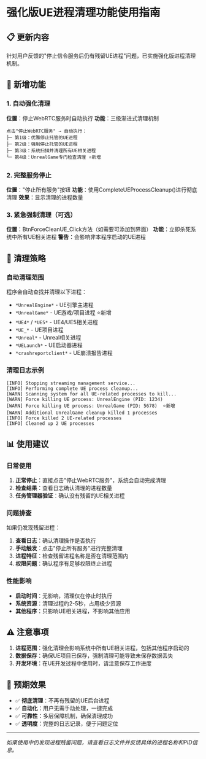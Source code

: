 # 强化版UE进程清理功能使用指南

## 📋 更新内容
针对用户反馈的"停止信令服务后仍有残留UE进程"问题，已实施强化版进程清理机制。

## 🔧 新增功能

### 1. 自动强化清理
**位置**：停止WebRTC服务时自动执行
**功能**：三级渐进式清理机制

```
点击"停止WebRTC服务" → 自动执行：
├─ 第1级：优雅停止托管的UE进程
├─ 第2级：强制停止托管的UE进程  
├─ 第3级：系统扫描并清理所有UE相关进程
└─ 第4级：UnrealGame专门检查清理 ⭐新增
```

### 2. 完整服务停止
**位置**："停止所有服务"按钮
**功能**：使用CompleteUEProcessCleanup()进行彻底清理
**效果**：显示清理的进程数量

### 3. 紧急强制清理（可选）
**位置**：BtnForceCleanUE_Click方法（如需要可添加到界面）
**功能**：立即杀死系统中所有UE相关进程
**警告**：会影响非本程序启动的UE进程

## 🎯 清理策略

### 自动清理范围
程序会自动查找并清理以下进程：
- `*UnrealEngine*` - UE引擎主进程
- `*UnrealGame*` - UE游戏/项目进程 ⭐新增
- `*UE4*` / `*UE5*` - UE4/UE5相关进程
- `*UE_*` - UE项目进程
- `*Unreal*` - Unreal相关进程
- `*UELaunch*` - UE启动器进程
- `*crashreportclient*` - UE崩溃报告进程

### 清理日志示例
```
[INFO] Stopping streaming management service...
[INFO] Performing complete UE process cleanup...
[WARN] Scanning system for all UE-related processes to kill...
[WARN] Force killing UE process: UnrealEngine (PID: 1234)
[WARN] Force killing UE process: UnrealGame (PID: 5678)  ⭐新增
[WARN] Additional UnrealGame cleanup killed 1 processes
[INFO] Force killed 2 UE-related processes
[INFO] Cleaned up 2 UE processes
```

## 📊 使用建议

### 日常使用
1. **正常停止**：直接点击"停止WebRTC服务"，系统会自动完成清理
2. **检查结果**：查看日志确认清理的进程数量
3. **任务管理器验证**：确认没有残留的UE相关进程

### 问题排查
如果仍发现残留进程：

1. **查看日志**：确认清理操作是否执行
2. **手动触发**：点击"停止所有服务"进行完整清理
3. **进程特征**：检查残留进程名称是否在清理范围内
4. **权限问题**：确认程序有足够权限终止进程

### 性能影响
- **启动时间**：无影响，清理仅在停止时执行
- **系统资源**：清理过程约2-5秒，占用极少资源
- **其他程序**：只影响UE相关进程，不影响其他应用

## ⚠️ 注意事项

1. **进程范围**：强化清理会影响系统中所有UE相关进程，包括其他程序启动的
2. **数据保存**：确保UE项目已保存，强制清理可能导致未保存数据丢失
3. **开发环境**：在UE开发过程中使用时，请注意保存工作进度

## 🚀 预期效果

- ✅ **彻底清理**：不再有残留的UE后台进程
- ✅ **自动化**：用户无需手动处理，一键完成
- ✅ **可靠性**：多层保障机制，确保清理成功
- ✅ **透明度**：完整的日志记录，便于问题定位

---
*如果使用中仍发现进程残留问题，请查看日志文件并反馈具体的进程名称和PID信息。*
